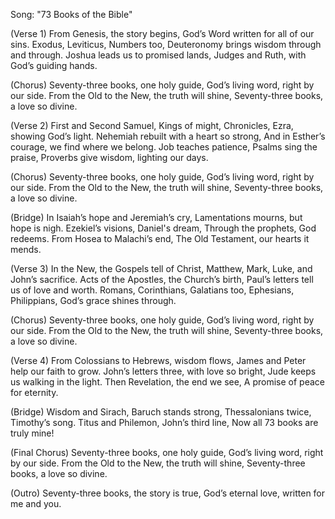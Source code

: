 Song: "73 Books of the Bible"

(Verse 1)
From Genesis, the story begins,
God’s Word written for all of our sins.
Exodus, Leviticus, Numbers too,
Deuteronomy brings wisdom through and through.
Joshua leads us to promised lands,
Judges and Ruth, with God’s guiding hands.

(Chorus)
Seventy-three books, one holy guide,
God’s living word, right by our side.
From the Old to the New, the truth will shine,
Seventy-three books, a love so divine.

(Verse 2)
First and Second Samuel, Kings of might,
Chronicles, Ezra, showing God’s light.
Nehemiah rebuilt with a heart so strong,
And in Esther’s courage, we find where we belong.
Job teaches patience, Psalms sing the praise,
Proverbs give wisdom, lighting our days.

(Chorus)
Seventy-three books, one holy guide,
God’s living word, right by our side.
From the Old to the New, the truth will shine,
Seventy-three books, a love so divine.

(Bridge)
In Isaiah’s hope and Jeremiah’s cry,
Lamentations mourns, but hope is nigh.
Ezekiel’s visions, Daniel's dream,
Through the prophets, God redeems.
From Hosea to Malachi’s end,
The Old Testament, our hearts it mends.

(Verse 3)
In the New, the Gospels tell of Christ,
Matthew, Mark, Luke, and John’s sacrifice.
Acts of the Apostles, the Church’s birth,
Paul’s letters tell us of love and worth.
Romans, Corinthians, Galatians too,
Ephesians, Philippians, God’s grace shines through.

(Chorus)
Seventy-three books, one holy guide,
God’s living word, right by our side.
From the Old to the New, the truth will shine,
Seventy-three books, a love so divine.

(Verse 4)
From Colossians to Hebrews, wisdom flows,
James and Peter help our faith to grow.
John’s letters three, with love so bright,
Jude keeps us walking in the light.
Then Revelation, the end we see,
A promise of peace for eternity.

(Bridge)
Wisdom and Sirach, Baruch stands strong,
Thessalonians twice, Timothy’s song.
Titus and Philemon, John’s third line,
Now all 73 books are truly mine!

(Final Chorus)
Seventy-three books, one holy guide,
God’s living word, right by our side.
From the Old to the New, the truth will shine,
Seventy-three books, a love so divine.

(Outro)
Seventy-three books, the story is true,
God’s eternal love, written for me and you.

